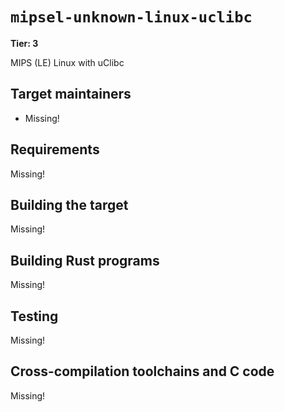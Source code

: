 # `mipsel-unknown-linux-uclibc`

**Tier: 3**

MIPS (LE) Linux with uClibc

## Target maintainers

- Missing!

## Requirements

Missing!

## Building the target

Missing!

## Building Rust programs

Missing!

## Testing

Missing!

## Cross-compilation toolchains and C code

Missing!
